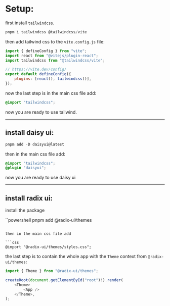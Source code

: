 <!-- @format -->

# Setup:

first install `tailwindcss`.

```powershell
pnpm i tailwindcss @tailwindcss/vite

```

then add tailwind css to the `vite.config.js` file:

```javascript
import { defineConfig } from "vite";
import react from "@vitejs/plugin-react";
import tailwindcss from "@tailwindcss/vite";

// https://vite.dev/config/
export default defineConfig({
	plugins: [react(), tailwindcss()],
});
```

now the last step is in the main css file add:

```css
@import "tailwindcss";
```

now you are ready to use tailwind.

---

## install daisy ui:

```powershell
pnpm add -D daisyui@latest
```

then in the main css file add:

```css
@import "tailwindcss";
@plugin "daisyui";
```

now you are ready to use daisy ui

---

## install radix ui:

install the package

``powershell pnpm add @radix-ui/themes

````

then in the main css file add

```css
@import "@radix-ui/themes/styles.css";
````

the last step is to contain the whole app with the `Theme` context from `@radix-ui/themes`:

```javascript
import { Theme } from "@radix-ui/themes";

createRoot(document.getElementById("root")!).render(
	<Theme>
		<App />
	</Theme>,
);

```
